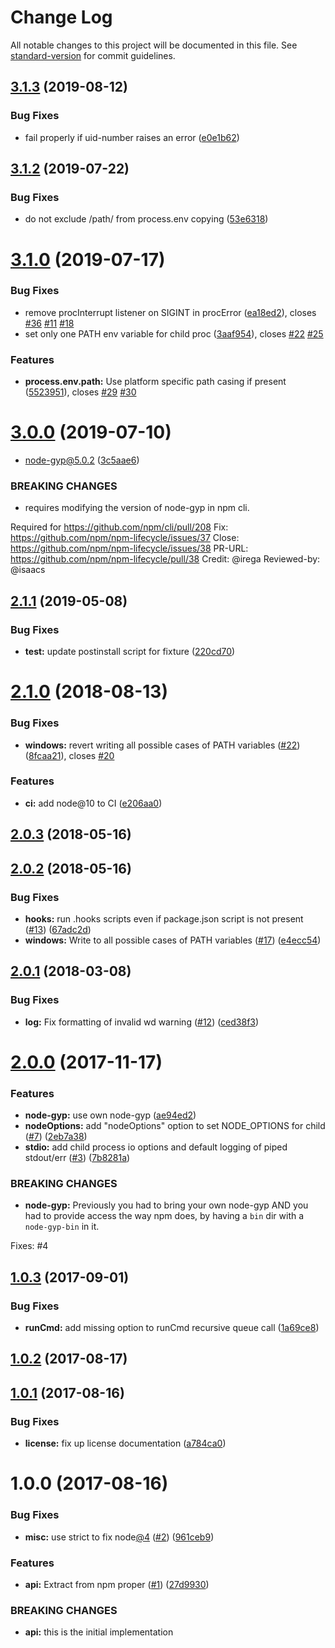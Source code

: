 # Change Log

All notable changes to this project will be documented in this file. See [standard-version](https://github.com/conventional-changelog/standard-version) for commit guidelines.

<a name="3.1.3"></a>
## [3.1.3](https://github.com/npm/lifecycle/compare/v3.1.2...v3.1.3) (2019-08-12)


### Bug Fixes

* fail properly if uid-number raises an error ([e0e1b62](https://github.com/npm/lifecycle/commit/e0e1b62))



<a name="3.1.2"></a>
## [3.1.2](https://github.com/npm/lifecycle/compare/v3.1.1...v3.1.2) (2019-07-22)


### Bug Fixes

* do not exclude /path/ from process.env copying ([53e6318](https://github.com/npm/lifecycle/commit/53e6318))



<a name="3.1.0"></a>
# [3.1.0](https://github.com/npm/lifecycle/compare/v3.0.0...v3.1.0) (2019-07-17)


### Bug Fixes

* remove procInterrupt listener on SIGINT in procError ([ea18ed2](https://github.com/npm/lifecycle/commit/ea18ed2)), closes [#36](https://github.com/npm/lifecycle/issues/36) [#11](https://github.com/npm/lifecycle/issues/11) [#18](https://github.com/npm/lifecycle/issues/18)
* set only one PATH env variable for child proc ([3aaf954](https://github.com/npm/lifecycle/commit/3aaf954)), closes [#22](https://github.com/npm/lifecycle/issues/22) [#25](https://github.com/npm/lifecycle/issues/25)


### Features

* **process.env.path:** Use platform specific path casing if present ([5523951](https://github.com/npm/lifecycle/commit/5523951)), closes [#29](https://github.com/npm/lifecycle/issues/29) [#30](https://github.com/npm/lifecycle/issues/30)



<a name="3.0.0"></a>
# [3.0.0](https://github.com/npm/lifecycle/compare/v2.1.1...v3.0.0) (2019-07-10)


* node-gyp@5.0.2 ([3c5aae6](https://github.com/npm/lifecycle/commit/3c5aae6))


### BREAKING CHANGES

* requires modifying the version of node-gyp in npm cli.

Required for https://github.com/npm/cli/pull/208
Fix: https://github.com/npm/npm-lifecycle/issues/37
Close: https://github.com/npm/npm-lifecycle/issues/38
PR-URL: https://github.com/npm/npm-lifecycle/pull/38
Credit: @irega
Reviewed-by: @isaacs



<a name="2.1.1"></a>
## [2.1.1](https://github.com/npm/lifecycle/compare/v2.1.0...v2.1.1) (2019-05-08)


### Bug Fixes

* **test:** update postinstall script for fixture ([220cd70](https://github.com/npm/lifecycle/commit/220cd70))



<a name="2.1.0"></a>
# [2.1.0](https://github.com/npm/lifecycle/compare/v2.0.3...v2.1.0) (2018-08-13)


### Bug Fixes

* **windows:** revert writing all possible cases of PATH variables ([#22](https://github.com/npm/lifecycle/issues/22)) ([8fcaa21](https://github.com/npm/lifecycle/commit/8fcaa21)), closes [#20](https://github.com/npm/lifecycle/issues/20)


### Features

* **ci:** add node@10 to CI ([e206aa0](https://github.com/npm/lifecycle/commit/e206aa0))



<a name="2.0.3"></a>
## [2.0.3](https://github.com/npm/lifecycle/compare/v2.0.2...v2.0.3) (2018-05-16)



<a name="2.0.2"></a>
## [2.0.2](https://github.com/npm/lifecycle/compare/v2.0.1...v2.0.2) (2018-05-16)


### Bug Fixes

* **hooks:** run .hooks scripts even if package.json script is not present ([#13](https://github.com/npm/lifecycle/issues/13)) ([67adc2d](https://github.com/npm/lifecycle/commit/67adc2d))
* **windows:** Write to all possible cases of PATH variables ([#17](https://github.com/npm/lifecycle/issues/17)) ([e4ecc54](https://github.com/npm/lifecycle/commit/e4ecc54))



<a name="2.0.1"></a>
## [2.0.1](https://github.com/npm/lifecycle/compare/v2.0.0...v2.0.1) (2018-03-08)


### Bug Fixes

* **log:** Fix formatting of invalid wd warning ([#12](https://github.com/npm/lifecycle/issues/12)) ([ced38f3](https://github.com/npm/lifecycle/commit/ced38f3))



<a name="2.0.0"></a>
# [2.0.0](https://github.com/npm/lifecycle/compare/v1.0.3...v2.0.0) (2017-11-17)


### Features

* **node-gyp:** use own node-gyp ([ae94ed2](https://github.com/npm/lifecycle/commit/ae94ed2))
* **nodeOptions:** add "nodeOptions" option to set NODE_OPTIONS for child ([#7](https://github.com/npm/lifecycle/issues/7)) ([2eb7a38](https://github.com/npm/lifecycle/commit/2eb7a38))
* **stdio:** add child process io options and default logging of piped stdout/err ([#3](https://github.com/npm/lifecycle/issues/3)) ([7b8281a](https://github.com/npm/lifecycle/commit/7b8281a))


### BREAKING CHANGES

* **node-gyp:** Previously you had to bring your own node-gyp AND you had
to provide access the way npm does, by having a `bin` dir with a
`node-gyp-bin` in it.

Fixes: #4



<a name="1.0.3"></a>
## [1.0.3](https://github.com/npm/lifecycle/compare/v1.0.2...v1.0.3) (2017-09-01)


### Bug Fixes

* **runCmd:** add missing option to runCmd recursive queue call ([1a69ce8](https://github.com/npm/lifecycle/commit/1a69ce8))



<a name="1.0.2"></a>
## [1.0.2](https://github.com/npm/lifecycle/compare/v1.0.1...v1.0.2) (2017-08-17)



<a name="1.0.1"></a>
## [1.0.1](https://github.com/npm/lifecycle/compare/v1.0.0...v1.0.1) (2017-08-16)


### Bug Fixes

* **license:** fix up license documentation ([a784ca0](https://github.com/npm/lifecycle/commit/a784ca0))



<a name="1.0.0"></a>
# 1.0.0 (2017-08-16)


### Bug Fixes

* **misc:** use strict to fix node[@4](https://github.com/4) ([#2](https://github.com/npm/lifecycle/issues/2)) ([961ceb9](https://github.com/npm/lifecycle/commit/961ceb9))


### Features

* **api:** Extract from npm proper ([#1](https://github.com/npm/lifecycle/issues/1)) ([27d9930](https://github.com/npm/lifecycle/commit/27d9930))


### BREAKING CHANGES

* **api:** this is the initial implementation
